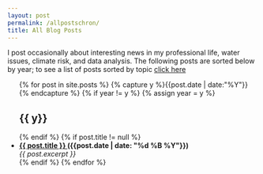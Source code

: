 ```yaml
---
layout: post
permalink: /allpostschron/
title: All Blog Posts
---
```


I post occasionally about interesting news in my professional life, water issues, climate risk, and data analysis.
The following posts are sorted below by year; to see a list of posts sorted by topic [click here](/allposts/)

<ul id="archive">
    {% for post in site.posts %}
        {% capture y %}{{post.date | date:"%Y"}}{% endcapture %}
        {% if year != y %}
            {% assign year = y %}
            <h2 class="blogyear">{{ y}}</h2>
        {% endif %}
        {% if post.title != null %}
            <li>
                <strong>
                    <a href="{{ site.baseurl }}{{ post.url }}" title="{{ post.title }}">
                        {{ post.title }}
                    </a> ({{post.date | date: "%d %B %Y"}})
                </strong>
                <br/>
                <i>
                    {{ post.excerpt }}
                </i>
            </li>
        {% endif %}
    {% endfor %}
</ul>